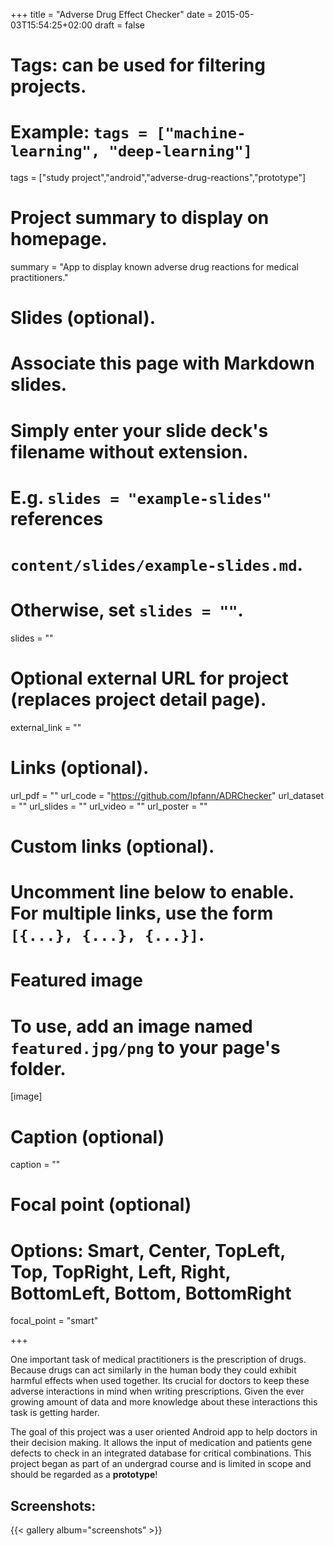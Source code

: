 +++
title = "Adverse Drug Effect Checker"
date = 2015-05-03T15:54:25+02:00
draft = false

# Tags: can be used for filtering projects.
# Example: `tags = ["machine-learning", "deep-learning"]`
tags = ["study project","android","adverse-drug-reactions","prototype"]

# Project summary to display on homepage.
summary = "App to display known adverse drug reactions for medical practitioners."

# Slides (optional).
#   Associate this page with Markdown slides.
#   Simply enter your slide deck's filename without extension.
#   E.g. `slides = "example-slides"` references 
#   `content/slides/example-slides.md`.
#   Otherwise, set `slides = ""`.
slides = ""

# Optional external URL for project (replaces project detail page).
external_link = ""

# Links (optional).
url_pdf = ""
url_code = "https://github.com/lpfann/ADRChecker"
url_dataset = ""
url_slides = ""
url_video = ""
url_poster = ""

# Custom links (optional).
#   Uncomment line below to enable. For multiple links, use the form `[{...}, {...}, {...}]`.

# Featured image
# To use, add an image named `featured.jpg/png` to your page's folder. 
[image]
  # Caption (optional)
  caption = ""

  # Focal point (optional)
  # Options: Smart, Center, TopLeft, Top, TopRight, Left, Right, BottomLeft, Bottom, BottomRight
  focal_point = "smart"


+++

One important task of medical practitioners is the prescription of drugs.
Because drugs can act similarly in the human body they could exhibit harmful effects when used together.
Its crucial for doctors to keep these adverse interactions in mind when writing prescriptions.
Given the ever growing amount of data and more knowledge about these interactions this task is getting harder.

The goal of this project was a user oriented Android app to help doctors in their decision making.
It allows the input of medication and patients gene defects to check in an integrated database for critical combinations. 
This project began as part of an undergrad course and is limited in scope and should be regarded as a __prototype__!

## Screenshots:
{{< gallery album="screenshots" >}} 
